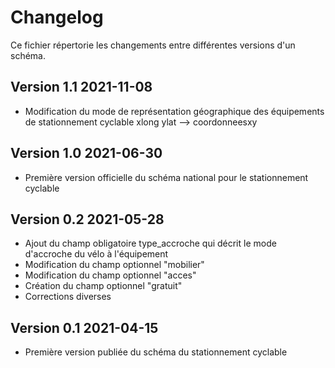 <MenuSchema />

# Changelog

Ce fichier répertorie les changements entre différentes versions d'un schéma.

## Version 1.1 2021-11-08
- Modification du mode de représentation géographique des équipements de stationnement cyclable xlong ylat --> coordonneesxy

## Version 1.0 2021-06-30

- Première version officielle du schéma national pour le stationnement cyclable

## Version 0.2 2021-05-28

- Ajout du champ obligatoire type_accroche qui décrit le mode d'accroche du vélo à l'équipement
- Modification du champ optionnel "mobilier"
- Modification du champ optionnel "acces"
- Création du champ optionnel "gratuit"
- Corrections diverses

## Version 0.1 2021-04-15

- Première version publiée du schéma du stationnement cyclable